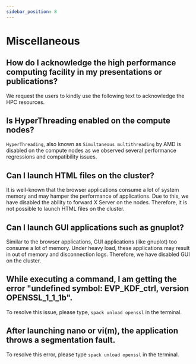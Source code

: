 ```yaml
---
sidebar_position: 8
---
```


Miscellaneous
=============

How do I acknowledge the high performance computing facility in my presentations or publications?
-------------------------------------------------------------------------------------------------

We request the users to kindly use the following text to acknowledge the
HPC resources.

Is HyperThreading enabled on the compute nodes?
-----------------------------------------------

`HyperThreading`, also known as `Simultaneous multithreading` by AMD is
disabled on the compute nodes as we observed several performance
regressions and compatibility issues.

Can I launch HTML files on the cluster?
---------------------------------------

It is well-known that the browser applications consume a lot of system
memory and may hamper the performance of applications. Due to this, we
have disabled the ability to forward X Server on the nodes. Therefore,
it is not possible to launch HTML files on the cluster.

Can I launch GUI applications such as gnuplot?
----------------------------------------------

Similar to the browser applications, GUI applications (like gnuplot) too
consume a lot of memory. Under heavy load, these applications may result
in out of memory and disconnection logs. Therefore, we have disabled GUI
on the cluster.

While executing a command, I am getting the error "undefined symbol: EVP\_KDF\_ctrl, version OPENSSL\_1\_1\_1b\".
-----------------------------------------------------------------------------------------------------------------

To resolve this issue, please type, `spack unload openssl` in the
terminal.

After launching nano or vi(m), the application throws a segmentation fault. 
---------------------------------------------------------------------------

To resolve this error, please type `spack unload openssl` in the
terminal.
